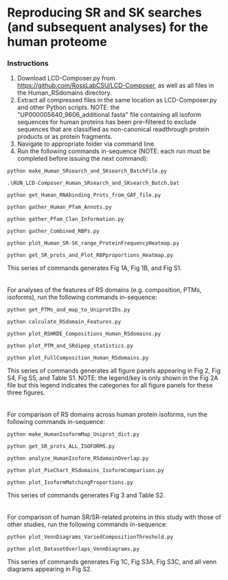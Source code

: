 # Reproducing SR and SK searches (and subsequent analyses) for the human proteome

### Instructions
1. Download LCD-Composer.py from https://github.com/RossLabCSU/LCD-Composer, as well as all files in the Human_RSdomains directory.
2. Extract all compressed files in the same location as LCD-Composer.py and other Python scripts. NOTE: the "UP000005640_9606_additional.fasta" file containing all isoform sequences for human proteins has been pre-filtered to exclude sequences that are classified as non-canonical readthrough protein products or as protein fragments.
3. Navigate to appropriate folder via command line.
4. Run the following commands in-sequence (NOTE: each run must be completed before issuing the next command):

```    
python make_Human_SRsearch_and_SKsearch_BatchFile.py
```

```
.\RUN_LCD-Composer_Human_SRsearch_and_SKsearch_Batch.bat
```

```    
python get_Human_RNAbinding_Prots_from_GAF_file.py
```

```    
python gather_Human_Pfam_Annots.py
```

```    
python gather_Pfam_Clan_Information.py
```

```    
python gather_Combined_RBPs.py
```

```
python plot_Human_SR-SK_range_ProteinFrequencyHeatmap.py
```

```    
python get_SR_prots_and_Plot_RBPproportions_Heatmap.py
```

This series of commands generates Fig 1A, Fig 1B, and Fig S1.
</br></br></br>
For analyses of the features of RS domains (e.g. composition, PTMs, isoforms), run the following commands in-sequence:

```    
python get_PTMs_and_map_to_UniprotIDs.py
```

```    
python calculate_RSdomain_Features.py
```

```    
python plot_RSHKDE_Compositions_Human_RSdomains.py
```

```    
python plot_PTM_and_SRdipep_statistics.py
```

```    
python plot_FullComposition_Human_RSdomains.py
```

This series of commands generates all figure panels appearing in Fig 2, Fig S4, Fig S5, and Table S1. NOTE: the legend/key is only shown in the Fig 2A file but this legend indicates the categories for all figure panels for these three figures.
</br></br></br>
For comparison of RS domains across human protein isoforms, run the following commands in-sequence:

```
python make_HumanIsoformMap_Uniprot_dict.py
```

```
python get_SR_prots_ALL_ISOFORMS.py
```

```
python analyze_HumanIsoform_RSdomainOverlap.py
```

```
python plot_PieChart_RSdomains_IsoformComparison.py
```

```
python plot_IsoformMatchingProportions.py
```

This series of commands generates Fig 3 and Table S2.
</br></br></br>
For comparison of human SR/SR-related proteins in this study with those of other studies, run the following commands in-sequence:

```
python plot_VennDiagrams_VariedCompositionThreshold.py
```

```
python plot_DatasetOverlaps_VennDiagrams.py
```

This series of commands generates Fig 1C, Fig S3A, Fig S3C, and all venn diagrams appearing in Fig S2.
